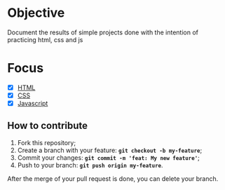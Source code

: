 # Objective

Document the results of simple projects done with the intention of practicing html, css and js

# Focus

- [X] [HTML](https://developer.mozilla.org/pt-BR/docs/Web/HTML)
- [X] [CSS](https://developer.mozilla.org/pt-BR/docs/Web/CSS)
- [X] [Javascript](https://developer.mozilla.org/pt-BR/docs/Web/JavaScript)

## How to contribute

1. Fork this repository;
2. Create a branch with your feature: **`git checkout -b my-feature`**;
3. Commit your changes: **`git commit -m 'feat: My new feature'`**;
4. Push to your branch: **`git push origin my-feature`**.

After the merge of your pull request is done, you can delete your branch.
